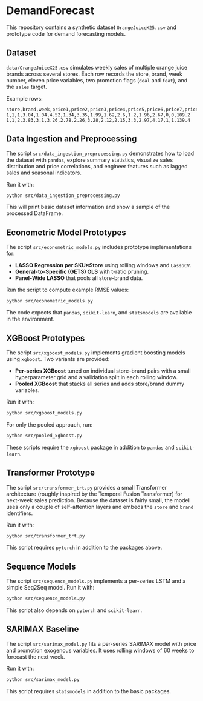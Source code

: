 # DemandForecast

This repository contains a synthetic dataset `OrangeJuiceX25.csv` and prototype code for demand forecasting models.

## Dataset

`data/OrangeJuiceX25.csv` simulates weekly sales of multiple orange juice brands across several stores. Each row records the store, brand, week number, eleven price variables, two promotion flags (`deal` and `feat`), and the `sales` target.

Example rows:

```
store,brand,week,price1,price2,price3,price4,price5,price6,price7,price8,price9,price10,price11,deal,feat,sales
1,1,1,3.04,1.04,4.52,1.34,3.35,1.99,1.62,2.6,1.2,1.96,2.67,0,0,109.2
1,1,2,3.83,3.1,3.26,2.78,2.26,3.28,2.12,2.15,3.3,2.97,4.17,1,1,139.4
```

## Data Ingestion and Preprocessing

The script `src/data_ingestion_preprocessing.py` demonstrates how to load the dataset with `pandas`, explore summary statistics, visualize sales distribution and price correlations, and engineer features such as lagged sales and seasonal indicators.

Run it with:

```bash
python src/data_ingestion_preprocessing.py
```

This will print basic dataset information and show a sample of the processed DataFrame.

## Econometric Model Prototypes

The script `src/econometric_models.py` includes prototype implementations for:

- **LASSO Regression per SKU×Store** using rolling windows and `LassoCV`.
- **General-to-Specific (GETS) OLS** with t-ratio pruning.
- **Panel-Wide LASSO** that pools all store-brand data.

Run the script to compute example RMSE values:

```bash
python src/econometric_models.py
```

The code expects that `pandas`, `scikit-learn`, and `statsmodels` are available in the environment.

## XGBoost Prototypes

The script `src/xgboost_models.py` implements gradient boosting models using
`xgboost`. Two variants are provided:

- **Per-series XGBoost** tuned on individual store–brand pairs with a small
  hyperparameter grid and a validation split in each rolling window.
- **Pooled XGBoost** that stacks all series and adds store/brand dummy
  variables.

Run it with:

```bash
python src/xgboost_models.py
```

For only the pooled approach, run:

```bash
python src/pooled_xgboost.py
```

These scripts require the `xgboost` package in addition to `pandas` and
`scikit-learn`.

## Transformer Prototype

The script `src/transformer_trt.py` provides a small Transformer
architecture (roughly inspired by the Temporal Fusion Transformer) for
next-week sales prediction.  Because the dataset is fairly small, the
model uses only a couple of self-attention layers and embeds the
`store` and `brand` identifiers.

Run it with:

```bash
python src/transformer_trt.py
```

This script requires `pytorch` in addition to the packages above.

## Sequence Models

The script `src/sequence_models.py` implements a per-series LSTM and a simple Seq2Seq model.
Run it with:
```bash
python src/sequence_models.py
```
This script also depends on `pytorch` and `scikit-learn`.

## SARIMAX Baseline

The script `src/sarimax_model.py` fits a per-series SARIMAX model with price and promotion exogenous variables. It uses rolling windows of 60 weeks to forecast the next week.

Run it with:

```bash
python src/sarimax_model.py
```

This script requires `statsmodels` in addition to the basic packages.

